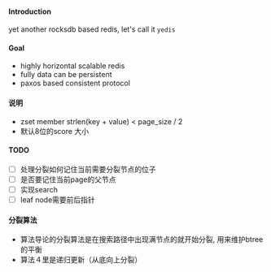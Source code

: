 #### Introduction
yet another rocksdb based redis, let's call it `yedis`

#### Goal
- highly horizontal scalable redis
- fully data can be persistent
- paxos based consistent protocol


#### 说明
- zset member strlen(key + value) < page_size / 2
- 默认8位的score 大小

#### TODO
- [ ] 处理分裂如何记住当前需要分裂节点的位子
- [ ] 是否要记住当前page的父节点
- [ ] 实现search
- [ ] leaf node需要前后指针

#### 分裂算法
- 算法导论的分裂算法是在搜索路径中出现满节点的就开始分裂, 用来维护btree的平衡
- 算法４里是递归更新（从底向上分裂）